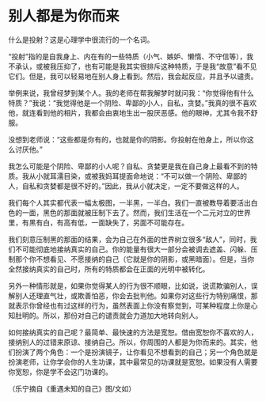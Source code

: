 # 别人都是为你而来

什么是投射？这是心理学中很流行的一个名词。

“投射”指的是自我身上、内在有的一些特质（小气、嫉妒、懒惰、不守信等），我不承认，或被我压抑了，也有可能是我其实很排斥这种特质，于是我“故意”看不见它们。但是，我可以轻易地在别人身上看到。然后，我会起反应，并且予以谴责。

举例来说，我曾经梦到某个人。我的老师在帮我解梦时就问我：“你觉得他有什么特质？”我说：“我觉得他是一个阴险、卑鄙的小人，自私，贪婪。”我真的很不喜欢他，就连看到他的相片，我都会由衷地生出一股厌恶感。他的眼神，尤其令我不舒服。

没想到老师说：“这些都是你有的，也就是你的阴影。你投射在他身上，所以你这么讨厌他。”

我怎么可能是个阴险、卑鄙的小人呢？自私、贪婪更是我在自己身上最看不到的特质。我从小就耳濡目染，或被我妈耳提面命地说：“不可以做一个阴险、卑鄙的人，自私和贪婪都是很不好的。”因此，我从小就决定，一定不要做这样的人。

我们每个人其实都代表一幅太极图，一半黑，一半白。我们一直被教导着要活出白色的一面，黑色的那面就被压制下去了。然而，我们生活在一个二元对立的世界里，有黑有白，有高有低，一面缺失了，另面不可能存在。

我们刻意压制黑的那面的结果，会为自己在外面的世界树立很多“敌人”，同时，我们不可能彻底地接纳真实的自己。你的能量有很大一部分会被调去遮盖、闪躲、压制那个你不想看见、不愿接纳的自己（它就是你的阴影，或黑暗面）。但是，当你全然接纳真实的自己时，所有的特质都会在正面的光明中被转化。

另外一种情形就是，如果你觉得某人的行为很不顺眼，比如说，说谎欺骗别人，误解别人还理直气壮，或欺善怕恶，你会去批判他。如果你对这些行为特别痛恨，那就表示你曾经也有过这样的行为，虽然表面上你没有察觉到，可某种程度上你是心知肚明的。所以，那份对自己的谴责就会力道加大地转向别人。

如何接纳真实的自己呢？最简单、最快速的方法是宽恕。借由宽恕你不喜欢的人，接纳别人的过错来原谅、接纳自己。所以，你周围的人都是为你而来的。其实，他们扮演了两个角色：一个是扮演镜子，让你看见不想看到的自己；另一个角色就是扮演老师，让你学会你的人生功课，其中最常见的功课就是宽恕。如果没有人需要你宽恕，你是学不会这门功课的。

（乐宁摘自《重遇未知的自己》图/文如）